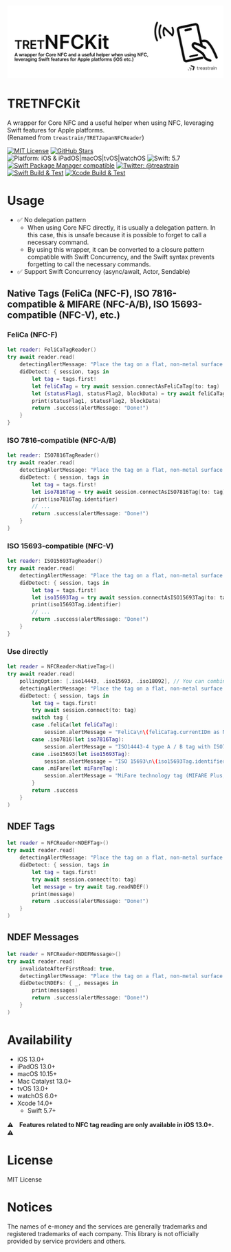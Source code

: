<picture>
  <source media="(prefers-color-scheme: dark)" srcset=".github/assets/tretnfckit-header_dark.png">
  <source media="(prefers-color-scheme: light)" srcset=".github/assets/tretnfckit-header_light.png">
  <img alt="TRETNFCKit, A wrapper for Core NFC and a useful helper when using NFC, leveraging Swift features for Apple platforms (iOS etc.)" src=".github/assets/tretnfckit-header_light.png">
</picture>

# TRETNFCKit
A wrapper for Core NFC and a useful helper when using NFC, leveraging Swift features for Apple platforms. \
(Renamed from `treastrain/TRETJapanNFCReader`)

[![MIT License](https://img.shields.io/badge/License-MIT-blue.svg)](https://github.com/treastrain/TRETJapanNFCReader/blob/master/LICENSE)
[![GitHub Stars](https://img.shields.io/github/stars/treastrain/TRETJapanNFCReader)](https://github.com/treastrain/TRETJapanNFCReader/stargazers) \
![Platform: iOS & iPadOS|macOS|tvOS|watchOS](https://img.shields.io/badge/Platform-iOS%20%26%20iPadOS%20%7C%20macOS%20%7C%20tvOS%20%7C%20watchOS-lightgrey.svg)
![Swift: 5.7](https://img.shields.io/badge/Swift-5.7-orange.svg) \
[![Swift Package Manager compatible](https://img.shields.io/badge/Swift%20Package%20Manager-compatible-brightgreen.svg)](https://github.com/apple/swift-package-manager)
[![Twitter: @treastrain](https://img.shields.io/twitter/follow/treastrain?label=%40treastrain&style=social)](https://twitter.com/treastrain) \
[![Swift Build & Test](https://github.com/treastrain/TRETJapanNFCReader/actions/workflows/swift.yml/badge.svg?branch=tretnfckit-main)](https://github.com/treastrain/TRETJapanNFCReader/actions/workflows/swift.yml)
[![Xcode Build & Test](https://github.com/treastrain/TRETJapanNFCReader/actions/workflows/xcodebuild.yml/badge.svg?branch=tretnfckit-main)](https://github.com/treastrain/TRETJapanNFCReader/actions/workflows/xcodebuild.yml)

# Usage
- ✅ No delegation pattern
  - When using Core NFC directly, it is usually a delegation pattern. In this case, this is unsafe because it is possible to forget to call a necessary command.
  - By using this wrapper, it can be converted to a closure pattern compatible with Swift Concurrency, and the Swift syntax prevents forgetting to call the necessary commands.
- ✅ Support Swift Concurrency (async/await, Actor, Sendable)

## Native Tags (FeliCa (NFC-F), ISO 7816-compatible & MIFARE (NFC-A/B), ISO 15693-compatible (NFC-V), etc.)
### FeliCa (NFC-F)
```swift
let reader: FeliCaTagReader()
try await reader.read(
    detectingAlertMessage: "Place the tag on a flat, non-metal surface and rest your iPhone on the tag.",
    didDetect: { session, tags in
        let tag = tags.first!
        let feliCaTag = try await session.connectAsFeliCaTag(to: tag)
        let (statusFlag1, statusFlag2, blockData) = try await feliCaTag.readWithoutEncryption(serviceCodeList: /* ... */, blockList: /* ... */)
        print(statusFlag1, statusFlag2, blockData)
        return .success(alertMessage: "Done!")
    }
}
```

### ISO 7816-compatible (NFC-A/B)
```swift
let reader: ISO7816TagReader()
try await reader.read(
    detectingAlertMessage: "Place the tag on a flat, non-metal surface and rest your iPhone on the tag.",
    didDetect: { session, tags in
        let tag = tags.first!
        let iso7816Tag = try await session.connectAsISO7816Tag(to: tag)
        print(iso7816Tag.identifier)
        // ...
        return .success(alertMessage: "Done!")
    }
}
```

### ISO 15693-compatible (NFC-V)
```swift
let reader: ISO15693TagReader()
try await reader.read(
    detectingAlertMessage: "Place the tag on a flat, non-metal surface and rest your iPhone on the tag.",
    didDetect: { session, tags in
        let tag = tags.first!
        let iso15693Tag = try await session.connectAsISO15693Tag(to: tag)
        print(iso15693Tag.identifier)
        // ...
        return .success(alertMessage: "Done!")
    }
}
```

### Use directly
```swift
let reader = NFCReader<NativeTag>()
try await reader.read(
    pollingOption: [.iso14443, .iso15693, .iso18092], // You can combine options to have the reader session scan and detect different tag types at the same time.
    detectingAlertMessage: "Place the tag on a flat, non-metal surface and rest your iPhone on the tag.",
    didDetect: { session, tags in
        let tag = tags.first!
        try await session.connect(to: tag)
        switch tag {
        case .feliCa(let feliCaTag):
            session.alertMessage = "FeliCa\n\(feliCaTag.currentIDm as NSData)"
        case .iso7816(let iso7816Tag):
            session.alertMessage = "ISO14443-4 type A / B tag with ISO7816\n\(iso7816Tag.identifier as NSData)"
        case .iso15693(let iso15693Tag):
            session.alertMessage = "ISO 15693\n\(iso15693Tag.identifier as NSData)"
        case .miFare(let miFareTag):
            session.alertMessage = "MiFare technology tag (MIFARE Plus, UltraLight, DESFire) base on ISO14443\n\(miFareTag.identifier as NSData)"
        }
        return .success
    }
)
```

## NDEF Tags
```swift
let reader = NFCReader<NDEFTag>()
try await reader.read(
    detectingAlertMessage: "Place the tag on a flat, non-metal surface and rest your iPhone on the tag.",
    didDetect: { session, tags in
        let tag = tags.first!
        try await session.connect(to: tag)
        let message = try await tag.readNDEF()
        print(message)
        return .success(alertMessage: "Done!")
    }
)
```

## NDEF Messages
```swift
let reader = NFCReader<NDEFMessage>()
try await reader.read(
    invalidateAfterFirstRead: true,
    detectingAlertMessage: "Place the tag on a flat, non-metal surface and rest your iPhone on the tag.",
    didDetectNDEFs: { _, messages in
        print(messages)
        return .success(alertMessage: "Done!")
    }
)
```

# Availability
- iOS 13.0+
- iPadOS 13.0+
- macOS 10.15+
- Mac Catalyst 13.0+
- tvOS 13.0+
- watchOS 6.0+
- Xcode 14.0+
  - Swift 5.7+

**:warning:　Features related to NFC tag reading are only available in iOS 13.0+.　:warning:**

# License
MIT License

# Notices
The names of e-money and the services are generally trademarks and registered trademarks of each company. This library is not officially provided by service providers and others.
